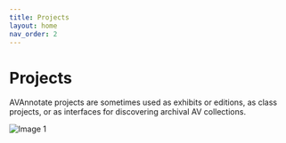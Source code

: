 ```yaml
---
title: Projects
layout: home
nav_order: 2
---
```

# Projects
AVAnnotate projects are sometimes used as exhibits or editions, as class projects, or as interfaces for discovering archival AV collections.  

![Image 1](../../assets/project1.png)





